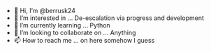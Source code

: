 - 👋 Hi, I’m @berrusk24
- 👀 I’m interested in ... De-escalation via progress and development
- 🌱 I’m currently learning ... Python 
- 💞️ I’m looking to collaborate on ... Anything
- 📫 How to reach me ... on here somehow I guess 

<!---
berrusk24/berrusk24 is a ✨ special ✨ repository because its `README.md` (this file) appears on your GitHub profile.
You can click the Preview link to take a look at your changes.
--->
